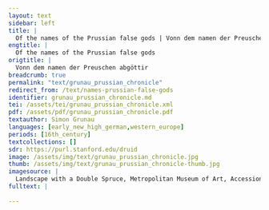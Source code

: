 ```yaml
---
layout: text
sidebar: left
title: |
  Of the names of the Prussian false gods | Vonn dem namen der Preuschen abgöttir
engtitle: |
  Of the names of the Prussian false gods
origtitle: |
  Vonn dem namen der Preuschen abgöttir
breadcrumb: true
permalink: "text/grunau_prussian_chronicle"
redirect_from: /text/names-prussian-false-gods
identifier: grunau_prussian_chronicle.md
tei: /assets/tei/grunau_prussian_chronicle.xml
pdf: /assets/pdf/grunau_prussian_chronicle.pdf
textauthor: Simon Grunau
languages: [early_new_high_german,western_europe]
periods: [16th_century]
textcollections: []
sdr: https://purl.stanford.edu/druid 
image: /assets/img/text/grunau_prussian_chronicle.jpg
thumb: /assets/img/text/grunau_prussian_chronicle-thumb.jpg
imagesource: |
  Landscape with a Double Spruce, Metropolitan Museum of Art, Accession No. 1993.1097
fulltext: |
  
---
```

